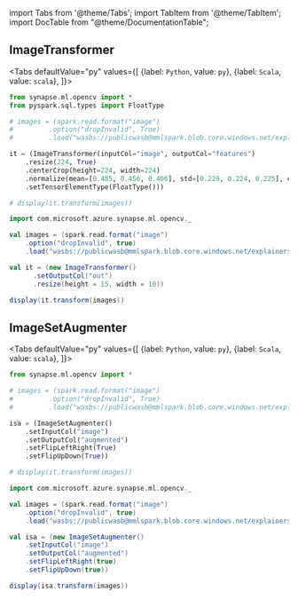 import Tabs from '@theme/Tabs';
import TabItem from '@theme/TabItem';
import DocTable from "@theme/DocumentationTable";

<!-- 
```python
import pyspark
import os
import json
from IPython.display import display

spark = (pyspark.sql.SparkSession.builder.appName("MyApp")
        .config("spark.jars.packages", "com.microsoft.azure:synapseml:0.9.1")
        .config("spark.jars.repositories", "https://mmlspark.azureedge.net/maven")
        .getOrCreate())

def getSecret(secretName):
        get_secret_cmd = 'az keyvault secret show --vault-name mmlspark-build-keys --name {}'.format(secretName)
        value = json.loads(os.popen(get_secret_cmd).read())["value"]
        return value

import synapse.ml
```
-->

## ImageTransformer

<Tabs
defaultValue="py"
values={[
{label: `Python`, value: `py`},
{label: `Scala`, value: `scala`},
]}>
<TabItem value="py">

<!--pytest-codeblocks:cont-->

```python
from synapse.ml.opencv import *
from pyspark.sql.types import FloatType

# images = (spark.read.format("image")
#         .option("dropInvalid", True)
#         .load("wasbs://publicwasb@mmlspark.blob.core.windows.net/explainers/images/david-lusvardi-dWcUncxocQY-unsplash.jpg"))

it = (ImageTransformer(inputCol="image", outputCol="features")
    .resize(224, True)
    .centerCrop(height=224, width=224)
    .normalize(mean=[0.485, 0.456, 0.406], std=[0.229, 0.224, 0.225], color_scale_factor = 1/255)
    .setTensorElementType(FloatType()))

# display(it.transform(images))
```

</TabItem>
<TabItem value="scala">

```scala
import com.microsoft.azure.synapse.ml.opencv._

val images = (spark.read.format("image")
    .option("dropInvalid", true)
    .load("wasbs://publicwasb@mmlspark.blob.core.windows.net/explainers/images/david-lusvardi-dWcUncxocQY-unsplash.jpg"))

val it = (new ImageTransformer()
      .setOutputCol("out")
      .resize(height = 15, width = 10))

display(it.transform(images))
```

</TabItem>
</Tabs>

<DocTable className="ImageTransformer"
py="synapse.ml.opencv.html#module-synapse.ml.opencv.ImageTransformer"
scala="com/microsoft/azure/synapse/ml/opencv/ImageTransformer.html"
sourceLink="https://github.com/microsoft/SynapseML/blob/master/opencv/src/main/scala/com/microsoft/azure/synapse/ml/opencv/ImageTransformer.scala" />


## ImageSetAugmenter

<Tabs
defaultValue="py"
values={[
{label: `Python`, value: `py`},
{label: `Scala`, value: `scala`},
]}>
<TabItem value="py">

<!-- 
```python
import pyspark
import os
import json
from IPython.display import display

spark = (pyspark.sql.SparkSession.builder.appName("MyApp")
        .config("spark.jars.packages", "com.microsoft.azure:synapseml:0.9.1")
        .config("spark.jars.repositories", "https://mmlspark.azureedge.net/maven")
        .getOrCreate())

def getSecret(secretName):
        get_secret_cmd = 'az keyvault secret show --vault-name mmlspark-build-keys --name {}'.format(secretName)
        value = json.loads(os.popen(get_secret_cmd).read())["value"]
        return value

import synapse.ml
```
-->

<!--pytest-codeblocks:cont-->

```python
from synapse.ml.opencv import *

# images = (spark.read.format("image")
#         .option("dropInvalid", True)
#         .load("wasbs://publicwasb@mmlspark.blob.core.windows.net/explainers/images/david-lusvardi-dWcUncxocQY-unsplash.jpg"))

isa = (ImageSetAugmenter()
    .setInputCol("image")
    .setOutputCol("augmented")
    .setFlipLeftRight(True)
    .setFlipUpDown(True))

# display(it.transform(images))
```

</TabItem>
<TabItem value="scala">

```scala
import com.microsoft.azure.synapse.ml.opencv._

val images = (spark.read.format("image")
    .option("dropInvalid", true)
    .load("wasbs://publicwasb@mmlspark.blob.core.windows.net/explainers/images/david-lusvardi-dWcUncxocQY-unsplash.jpg"))

val isa = (new ImageSetAugmenter()
    .setInputCol("image")
    .setOutputCol("augmented")
    .setFlipLeftRight(true)
    .setFlipUpDown(true))

display(isa.transform(images))
```

</TabItem>
</Tabs>

<DocTable className="ImageSetAugmenter"
py="synapse.ml.opencv.html#module-synapse.ml.opencv.ImageSetAugmenter"
scala="com/microsoft/azure/synapse/ml/opencv/ImageSetAugmenter.html"
sourceLink="https://github.com/microsoft/SynapseML/blob/master/opencv/src/main/scala/com/microsoft/azure/synapse/ml/opencv/ImageSetAugmenter.scala" />


